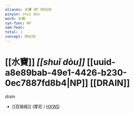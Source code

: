 ```yaml
---
aliases: 水竇 NP DRAIN
pinyin: shuǐ dòu
word: 水竇
syn-func: NP
sem-feat: 
total: 1
concept: DRAIN 
---
```

# [[水竇]] *[[shuǐ dòu]]*  [[uuid-a8e89bab-49e1-4426-b230-0ec7887fd8b4|NP]] [[DRAIN]]
drain
 - [[百喻經]] (摩尼 / [HXWD](https://hxwd.org/textview.html?location=KR6b0066_T_004-0557a.43)
